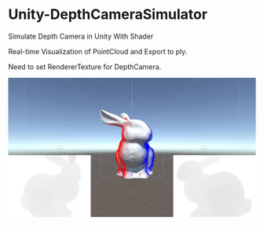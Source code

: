 # Unity-DepthCameraSimulator

Simulate Depth Camera in Unity With Shader

Real-time Visualization of PointCloud and Export to ply.

Need to set RendererTexture for DepthCamera.

![Screenshot](screenshot.jpg)
